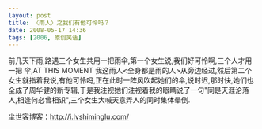 ```yaml
---
layout: post
title: 〈雨人〉之我们有他可怜吗？
date: 2008-05-17 14:36
tags: [2006, 原创笑话]
---
```

前几天下雨,路遇三个女生共用一把雨伞,第一个女生说,我们好可怜啊,三个人才用一把 伞,AT THIS MOMENT 我这雨人&lt;全身都是雨的人&gt;从旁边经过,然后第二个女生就指着我说,有他可怜吗,正在此时一阵风吹起她们的伞,说时迟,那时快,她们也全成了周华健的新专辑,于是我注视她们注视着我的眼睛说了一句"同是天涯沦落人,相逢何必曾相识",三个女生大喊天意弄人的同时集体晕倒.

<a href="http://i.lvshiminglu.com/">尘世客博客</a>：<a href="http://i.lvshiminglu.com/">http://i.lvshiminglu.com/</a>

